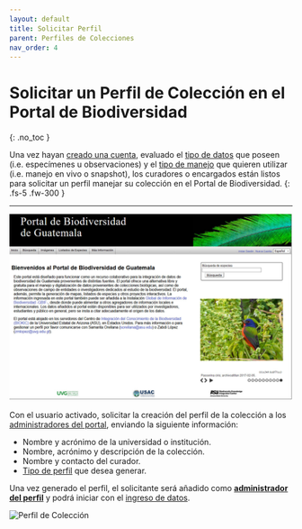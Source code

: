 ```yaml
---
layout: default
title: Solicitar Perfil
parent: Perfiles de Colecciones
nav_order: 4
---
```



# Solicitar un Perfil de Colección en el Portal de Biodiversidad
{: .no_toc }


Una vez hayan [creado una cuenta](https://guatemalaportal.github.io/docs/unirse#crear-una-cuenta), evaluado el [tipo de datos](https://guatemalaportal.github.io/docs/colecciones/datos/) que poseen (i.e. especímenes u observaciones) y el [tipo de manejo](https://guatemalaportal.github.io/docs/colecciones/perfiles/) que quieren utilizar (i.e. manejo en vivo o snapshot), los curadores o encargados están listos para solicitar un perfil manejar su colección en el Portal de Biodiversidad. 
{: .fs-5 .fw-300 }

---

<img src="https://github.com/GuatemalaPortal/guatemalaportal.github.io/blob/main/static/portal/Portal.jpg?raw=true" alt="Portal" >

Con el usuario activado, solicitar la creación del perfil de la colección a los [administradores del portal](https://guatemalaportal.github.io/docs/contactos/#contactos), enviando la siguiente información: 

- Nombre y acrónimo de la universidad o institución. 
- Nombre, acrónimo y descripción de la colección.
- Nombre y contacto del curador.
- [Tipo de perfil](https://guatemalaportal.github.io/docs/colecciones/perfiles/) que desea generar.

Una vez generado el perfil, el solicitante será añadido como [**administrador del perfil**](https://guatemalaportal.github.io/docs/colecciones/permisos/#administradores-del-perfil) y podrá iniciar con el [ingreso de datos](https://guatemalaportal.github.io/docs/colecciones/intro/datos/ingresodatos/).

<img src="https://github.com/GuatemalaPortal/guatemalaportal.github.io/blob/main/static/portal/PerfilColecci%C3%B3n.jpg?raw=true" alt="Perfil de Colección" >



